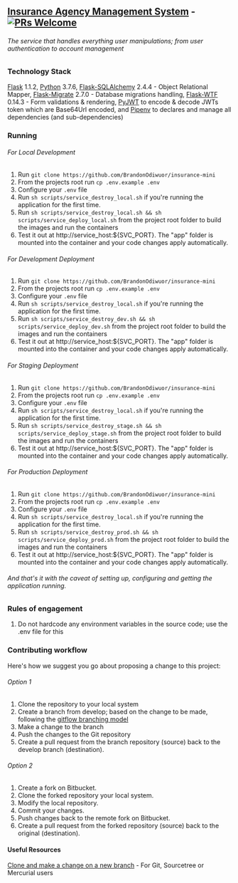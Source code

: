 ## [Insurance Agency Management System](#) - [![PRs Welcome](https://img.shields.io/badge/PRs-welcome-brightgreen.svg)](https://docs.djangoproject.com/en/dev/internals/contributing/writing-code/working-with-git/) 
###### The service that handles everything user manipulations; from user authentication to account management
### Technology Stack
[Flask](https://flask.palletsprojects.com/en/1.1.x/) 1.1.2, [Python](https://www.python.org/downloads/release/python-376) 3.7.6, [Flask-SQLAlchemy](https://flask-sqlalchemy.palletsprojects.com/en/2.x/) 2.4.4 - Object Relational Mapper, [Flask-Migrate](https://flask-migrate.readthedocs.io/en/latest/) 2.7.0 - Database migrations handling, [Flask-WTF](https://flask-wtf.readthedocs.io/en/stable/) 0.14.3 - Form validations & rendering, [PyJWT](https://pyjwt.readthedocs.io/en/latest) to encode & decode JWTs token which are Base64Url encoded, and [Pipenv](https://pipenv-fork.readthedocs.io/en/latest) to declares and manage all dependencies (and sub-dependencies)

### Running
###### For Local Development
1. Run `git clone https://github.com/BrandonOdiwuor/insurance-mini`
2. From the projects root run `cp .env.example .env`
3. Configure your `.env` file
4. Run `sh scripts/service_destroy_local.sh` if you're running the application for the first time.
5. Run `sh scripts/service_destroy_local.sh && sh scripts/service_deploy_local.sh` from the project root folder to build the images and run the containers
6. Test it out at http://service_host:${SVC_PORT}. The "app" folder is mounted into the container and your code changes apply automatically.

###### For Development Deployment
1. Run `git clone https://github.com/BrandonOdiwuor/insurance-mini`
2. From the projects root run `cp .env.example .env`
3. Configure your `.env` file
4. Run `sh scripts/service_destroy_local.sh` if you're running the application for the first time.
5. Run `sh scripts/service_destroy_dev.sh && sh scripts/service_deploy_dev.sh` from the project root folder to build the images and run the containers
6. Test it out at http://service_host:${SVC_PORT}. The "app" folder is mounted into the container and your code changes apply automatically.

###### For Staging Deployment
1. Run `git clone https://github.com/BrandonOdiwuor/insurance-mini`
2. From the projects root run `cp .env.example .env`
3. Configure your `.env` file
4. Run `sh scripts/service_destroy_local.sh` if you're running the application for the first time.
5. Run `sh scripts/service_destroy_stage.sh && sh scripts/service_deploy_stage.sh` from the project root folder to build the images and run the containers
6. Test it out at http://service_host:${SVC_PORT}. The "app" folder is mounted into the container and your code changes apply automatically.

###### For Production Deployment
1. Run `git clone https://github.com/BrandonOdiwuor/insurance-mini`
2. From the projects root run `cp .env.example .env`
3. Configure your `.env` file
4. Run `sh scripts/service_destroy_local.sh` if you're running the application for the first time.
5. Run `sh scripts/service_destroy_prod.sh && sh scripts/service_deploy_prod.sh` from the project root folder to build the images and run the containers
6. Test it out at http://service_host:${SVC_PORT}. The "app" folder is mounted into the container and your code changes apply automatically.

###### And that's it with the caveat of setting up, configuring and getting the application running.

### Rules of engagement
1. Do not hardcode any environment variables in the source code; use the .env file for this

### Contributing workflow

Here's how we suggest you go about proposing a change to this project:

###### Option 1
1. Clone the repository to your local system
2. Create a branch from develop; based on the change to be made, following the [gitflow branching model](https://www.atlassian.com/git/tutorials/comparing-workflows/gitflow-workflow)
3. Make a change to the branch
4. Push the changes to the Git repository
5. Create a pull request from the branch repository (source) back to the develop branch (destination).

###### Option 2
1. Create a fork on Bitbucket.
2. Clone the forked repository your local system.
3. Modify the local repository.
4. Commit your changes.
5. Push changes back to the remote fork on Bitbucket.
6. Create a pull request from the forked repository (source) back to the original (destination).

#### Useful Resources
[Clone and make a change on a new branch](https://confluence.atlassian.com/bitbucket/clone-and-make-a-change-on-a-new-branch-774243398.html) - For Git, Sourcetree or Mercurial users